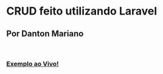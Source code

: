 <h1>CRUD feito utilizando Laravel</h1>
<h2> Por Danton Mariano </h2><br>
<h3><a href='https://laravel-crud-danton.000webhostapp.com/'> Exemplo ao Vivo! </a><h3>
